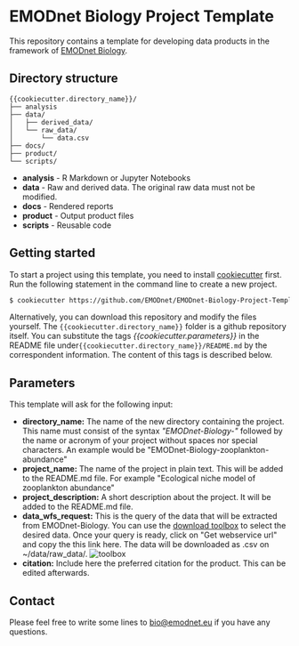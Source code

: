 # EMODnet Biology Project Template

This repository contains a template for developing data products in the framework of [EMODnet Biology](https://www.emodnet-biology.eu/).

## Directory structure

```
{{cookiecutter.directory_name}}/
├── analysis
├── data/
│   ├── derived_data/
│   └── raw_data/
│   	└── data.csv
├── docs/
├── product/
└── scripts/
```

* **analysis** - R Markdown or Jupyter Notebooks
* **data** - Raw and derived data. The original raw data must not be modified.
* **docs** - Rendered reports
* **product** - Output product files
* **scripts** - Reusable code

## Getting started

To start a project using this template, you need to install [cookiecutter](https://github.com/cookiecutter/cookiecutter) first. Run the following statement in the command line to create a new project.

```bash
$ cookiecutter https://github.com/EMODnet/EMODnet-Biology-Project-Template
```

Alternatively, you can download this repository and modify the files yourself. The `{{cookiecutter.directory_name}}` folder is a github repository itself. You can substitute the tags *{{cookiecutter.parameters}}* in the README file under`{{cookiecutter.directory_name}}/README.md` by the correspondent information. The content of this tags is described below.

## Parameters

This template will ask for the following input:

* **directory_name:** The name of the new directory containing the project. This name must consist of the syntax *"EMODnet-Biology-"* followed by the name or acronym of your project without spaces nor special characters. An example would be "EMODnet-Biology-zooplankton-abundance"
* **project_name:** The name of the project in plain text. This will be added to the README.md file. For example "Ecological niche model of zooplankton abundance"
* **project_description:** A short description about the project. It will be added to the README.md file.
* **data_wfs_request:** This is the query of the data that will be extracted from EMODnet-Biology. You can use the [download toolbox](https://www.emodnet-biology.eu/toolbox/en/download/occurrence/explore) to select the desired data. Once your query is ready, click on "Get webservice url" and copy the this link here. The data will be downloaded as .csv on ~/data/raw_data/. ![toolbox](https://github.com/salvafern/cookiecutter-emodnetbio-dataproduct/blob/master/toolbox_screenshot.png)
* **citation:** Include here the preferred citation for the product. This can be edited afterwards.

## Contact
Please feel free to write some lines to [bio@emodnet.eu](mailto:bio@emodnet.eu) if you have any questions.
